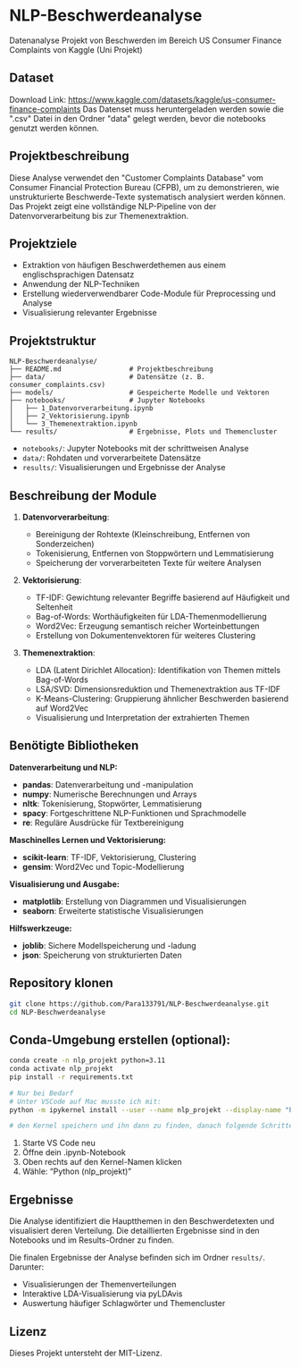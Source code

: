 # NLP-Beschwerdeanalyse
Datenanalyse Projekt von Beschwerden im Bereich US Consumer Finance Complaints von Kaggle (Uni Projekt)

## Dataset
Download Link: https://www.kaggle.com/datasets/kaggle/us-consumer-finance-complaints
Das Datenset muss heruntergeladen werden sowie die ".csv" Datei in den Ordner "data" gelegt werden, bevor die notebooks genutzt werden können.

## Projektbeschreibung
Diese Analyse verwendet den "Customer Complaints Database" vom Consumer Financial Protection Bureau (CFPB), um zu demonstrieren, wie unstrukturierte Beschwerde-Texte systematisch analysiert werden können. Das Projekt zeigt eine vollständige NLP-Pipeline von der Datenvorverarbeitung bis zur Themenextraktion.

## Projektziele

- Extraktion von häufigen Beschwerdethemen aus einem englischsprachigen Datensatz
- Anwendung der NLP-Techniken
- Erstellung wiederverwendbarer Code-Module für Preprocessing und Analyse
- Visualisierung relevanter Ergebnisse

## Projektstruktur

```
NLP-Beschwerdeanalyse/
├── README.md                 # Projektbeschreibung  
├── data/                     # Datensätze (z. B. consumer_complaints.csv)
├── models/                   # Gespeicherte Modelle und Vektoren
├── notebooks/                # Jupyter Notebooks  
│   ├── 1_Datenvorverarbeitung.ipynb  
│   ├── 2_Vektorisierung.ipynb  
│   └── 3_Themenextraktion.ipynb   
└── results/                  # Ergebnisse, Plots und Themencluster  
```

- `notebooks/`: Jupyter Notebooks mit der schrittweisen Analyse
- `data/`: Rohdaten und vorverarbeitete Datensätze
- `results/`: Visualisierungen und Ergebnisse der Analyse

## Beschreibung der Module

1. **Datenvorverarbeitung**: 
   - Bereinigung der Rohtexte (Kleinschreibung, Entfernen von Sonderzeichen)
   - Tokenisierung, Entfernen von Stoppwörtern und Lemmatisierung
   - Speicherung der vorverarbeiteten Texte für weitere Analysen

2. **Vektorisierung**: 
   - TF-IDF: Gewichtung relevanter Begriffe basierend auf Häufigkeit und Seltenheit
   - Bag-of-Words: Worthäufigkeiten für LDA-Themenmodellierung
   - Word2Vec: Erzeugung semantisch reicher Worteinbettungen
   - Erstellung von Dokumentenvektoren für weiteres Clustering

3. **Themenextraktion**:
   - LDA (Latent Dirichlet Allocation): Identifikation von Themen mittels Bag-of-Words
   - LSA/SVD: Dimensionsreduktion und Themenextraktion aus TF-IDF
   - K-Means-Clustering: Gruppierung ähnlicher Beschwerden basierend auf Word2Vec
   - Visualisierung und Interpretation der extrahierten Themen

## Benötigte Bibliotheken
**Datenverarbeitung und NLP:**
- **pandas**: Datenverarbeitung und -manipulation
- **numpy**: Numerische Berechnungen und Arrays
- **nltk**: Tokenisierung, Stopwörter, Lemmatisierung
- **spacy**: Fortgeschrittene NLP-Funktionen und Sprachmodelle
- **re**: Reguläre Ausdrücke für Textbereinigung

**Maschinelles Lernen und Vektorisierung:**
- **scikit-learn**: TF-IDF, Vektorisierung, Clustering
- **gensim**: Word2Vec und Topic-Modellierung

**Visualisierung und Ausgabe:**
- **matplotlib**: Erstellung von Diagrammen und Visualisierungen
- **seaborn**: Erweiterte statistische Visualisierungen

**Hilfswerkzeuge:**
- **joblib**: Sichere Modellspeicherung und -ladung
- **json**: Speicherung von strukturierten Daten

## Repository klonen

```bash
git clone https://github.com/Para133791/NLP-Beschwerdeanalyse.git
cd NLP-Beschwerdeanalyse
```

## Conda-Umgebung erstellen (optional):

```bash
conda create -n nlp_projekt python=3.11
conda activate nlp_projekt
pip install -r requirements.txt

# Nur bei Bedarf
# Unter VSCode auf Mac musste ich mit:
python -m ipykernel install --user --name nlp_projekt --display-name "Python (nlp_projekt)"

# den Kernel speichern und ihn dann zu finden, danach folgende Schritte durchführen:
```
1.	Starte VS Code neu
2.	Öffne dein .ipynb-Notebook
3.	Oben rechts auf den Kernel-Namen klicken
4.	Wähle: “Python (nlp_projekt)”



## Ergebnisse
Die Analyse identifiziert die Hauptthemen in den Beschwerdetexten und visualisiert deren Verteilung. Die detaillierten Ergebnisse sind in den Notebooks und im Results-Ordner zu finden.

Die finalen Ergebnisse der Analyse befinden sich im Ordner `results/`. Darunter:
- Visualisierungen der Themenverteilungen
- Interaktive LDA-Visualisierung via pyLDAvis
- Auswertung häufiger Schlagwörter und Themencluster

## Lizenz
Dieses Projekt untersteht der MIT-Lizenz.
